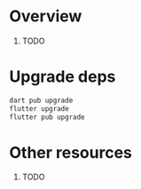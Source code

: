 # Overview
1. TODO


# Upgrade deps
```bash
dart pub upgrade
flutter upgrade
flutter pub upgrade
```


# Other resources
1. TODO
